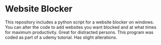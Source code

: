 # Website Blocker
This repository includes a python script for a website blocker on windows.  You can alter the code to add websites you want blocked and at what times for maximum productivity.  Great for distracted persons.  This program was coded as part of a udemy tutorial.  Has slight alterations.
